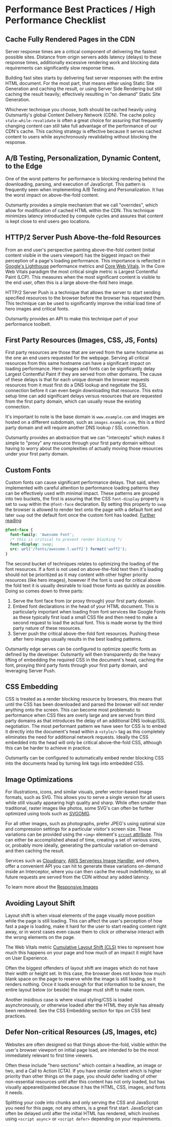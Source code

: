 # Performance Best Practices / High Performance Checklist

## Cache Fully Rendered Pages in the CDN

Server response times are a critical component of delivering the fastest possible sites. Distance from origin servers adds latency \(delays\) to these response times, additionally excessive rendering work and blocking data requirements can significantly slow response times.

Building fast sites starts by delivering fast server responses with the entire HTML document. For the most part, that means either using Static Site Generation and caching the result, or using Server Side Rendering but still caching the result heavily; effectively resulting in "on demand" Static Site Generation.

Whichever technique you choose, both should be cached heavily using Outsmartly's global Content Delivery Network \(CDN\). The cache policy `stale-while-revalidate` is often a great choice for assuring that frequently changing content can still take full advantage of the performance of our CDN's cache. This caching strategy is effective because it serves cached content to users while asynchronously revalidating without blocking the response.

## A/B Testing, Personalization, Dynamic Content, to the Edge

One of the worst patterns for performance is blocking rendering behind the downloading, parsing, and execution of JavaScript. This pattern is frequently seen when implementing A/B Testing and Personalization. It has the worst impact on above-the-fold content.

Outsmartly provides a simple mechanism that we call "overrides", which allow for modification of cached HTML within the CDN. This technique minimizes latency introducted by compute cycles and assures that content is kept close to end users geo locations.

## HTTP/2 Server Push Above-the-fold Resources

From an end user's perspective painting above-the-fold content \(initial content visible in the users viewport\) has the biggest impact on their perception of a page's loading performance. This importance is reflected in [Google's Lighthouse](https://web.dev/) performance metrics and [Core Web Vitals](https://web.dev/vitals/). In the Core Web Vitals paradigm the most critical single metric is Largest Contentful Paint \(LCP\). This measures when the most significant content is visible to the end user, often this is a large above-the-fold hero image.

HTTP/2 Server Push is a technique that allows the server to start sending specified resources to the browser before the browser has requested them. This technique can be used to significantly improve the initial load time of hero images and critical fonts.

Outsmartly provides an API to make this technique part of your performance toolbelt.

## First Party Resources \(Images, CSS, JS, Fonts\)

First party resources are those that are served from the same hostname as the one an end users requested for the webpage. Serving all critical resources from this same hostname can have a significant impact on loading performance. Hero images and fonts can be significantly delay Largest Contentful Paint if they are served from other domains. The cause of these delays is that for each unique domain the browser requests resources from it must first do a DNS lookup and negotiate the SSL connection before it can even begin downloading that resource. This extra setup time can add significant delays versus resources that are requested from the first party domain, which can usually reuse the existing connection.

It's important to note is the base domain is `www.example.com` and images are hosted on a different subdomain, such as `images.example.com`, this is a third party domain and will require another DNS lookup / SSL connection.

Outsmartly provides an abstraction that we can "intercepts" which makes it simple to "proxy" any resource through your first party domain without having to worry about the complexities of actually moving those resources under your first party domain.

## Custom Fonts

Custom fonts can cause significant performance delays. That said, when implemented with careful attention to performance loading patterns they can be effectively used with minimal impact. These patterns are grouped into two buckets, the first is assuring that the CSS `font-display` property is set to `swap` within the `@font-face` declaration. By setting this property to `swap` the browser is allowed to render text onto the page with a default font and later `swap` out the default font once the custom font has loaded. [Further reading](https://web.dev/avoid-invisible-text/)

```css
@font-face {
  font-family: 'Awesome Font';
  /* this is critical to prevent render blocking */
  font-display: swap;
  src: url('/fonts/awesome-l.woff2') format('woff2');
}
```

The second bucket of techniques relates to optimizing the loading of the font resources. If a font is not used on above-the-fold text then it's loading should not be prioritized as it may content with other higher priority resources \(like hero images\), however if the font is used for critical above the fold text it is usually desirable to load those fonts as quickly as possible. Doing so comes down to three parts:

1. Serve the font face from \(or proxy through\) your first party domain.
2. Embed font declarations in the head of your HTML document. This is particularly important when loading from font services like Google Fonts as these typically first load a small CSS file and then need to make a second request to load the actual font. This is made worse by the third party nature of these resources.
3. Server push the critical above-the-fold font resources. Pushing these after hero images usually results in the best loading patterns.

Outsmartly edge serves can be configured to optimize specific fonts as defined by the developer. Outsmartly will then transparently do the heavy lifting of embedding the required CSS in the document's head, caching the font, proxying third party fonts through your first party domain, and leveraging Server Push.

## CSS Embedding

CSS is treated as a render blocking resource by browsers, this means that until the CSS has been downloaded and parsed the browser will not render anything onto the screen. This can become most problematic to performance when CSS files are overly large and are served from third party domains as that introduces the delay of an additional DNS lookup/SSL negotiation. The most performant pattern we have seen for CSS is to embed it directly into the document's head within a `<style/>` tag as this completely eliminates the need for additional network requests. Ideally the CSS embedded into the head will only be critical above-the-fold CSS, although this can be harder to achieve in practice.

Outsmartly can be configured to automatically embed render blocking CSS into the documents head by turning link tags into embedded CSS.

## Image Optimizations

For illustrations, icons, and similar visuals, prefer vector-based image formats, such as SVG. This allows you to serve a single version for all users while still visually appearing high quality and sharp. While often smaller than traditional, raster images like photos, some SVG's can often be further optimized using tools such as [SVGOMG](https://jakearchibald.github.io/svgomg/).

For all other images, such as photographs, prefer JPEG's using optimal size and compression settings for a particular visitor's screen size. These variations can be provided using the `<img>` element's [`srcset` attribute](https://developer.mozilla.org/en-US/docs/Web/HTML/Element/img#attr-srcset). This can either be accomplished ahead of time, creating a set of various sizes, or, probably more ideally, generating the particular variation on-demand and then caching the result.

Services such as [Cloudinary](https://cloudinary.com/), [AWS Serverless Image Handler](https://aws.amazon.com/solutions/implementations/serverless-image-handler/), and others, offer a convenient API you can hit to generate these variations on-demand inside an Interceptor, where you can then cache the result indefinitely, so all future requests are served from the CDN without any added latency.

To learn more about the [Responsive Images](https://developer.mozilla.org/en-US/docs/Learn/HTML/Multimedia_and_embedding/Responsive_images)

## Avoiding Layout Shift

Layout shift is when visual elements of the page visually move position while the page is still loading. This can affect the user's perception of how fast a page is loading, make it hard for the user to start reading content right away, or in worst cases even cause them to click or otherwise interact with the wrong elements on the page.

The Web Vitals metric [Cumulative Layout Shift \(CLS\)](https://web.dev/cls/) tries to represent how much this happens on your page and how much of an impact it might have on User Experience.

Often the biggest offenders of layout shift are images which do not have their width or height set. In this case, the browser does not know how much blank space on the page to reserve while the image is still loading, so it renders nothing. Once it loads enough for that information to be known, the entire layout below \(or beside\) the image must shift to make room.

Another insidious case is where visual styling/CSS is loaded asynchronously, or otherwise loaded after the HTML they style has already been rendered. See the CSS Embedding section for tips on CSS best practices.

## Defer Non-critical Resources \(JS, Images, etc\)

Websites are often designed so that things above-the-fold, visible within the user's browser viewport on initial page load, are intended to be the most immediately relevant to first time viewers.

Often these include "hero sections" which contain a headline, an image or two, and a Call to Action \(CTA\). If you have similar content which is higher priority than other things on the page, you should defer loading of other non-essential resources until after this content has not only loaded, but has visually appeared/painted because it has the HTML, CSS, images, and fonts it needs.

Splitting your code into chunks and only serving the CSS and JavaScript you need for this page, not any others, is a great first start. JavaScript can often be delayed until after the initial HTML has rendered, which involves using `<script async`&gt; or `<script defer>` depending on your requirements.

